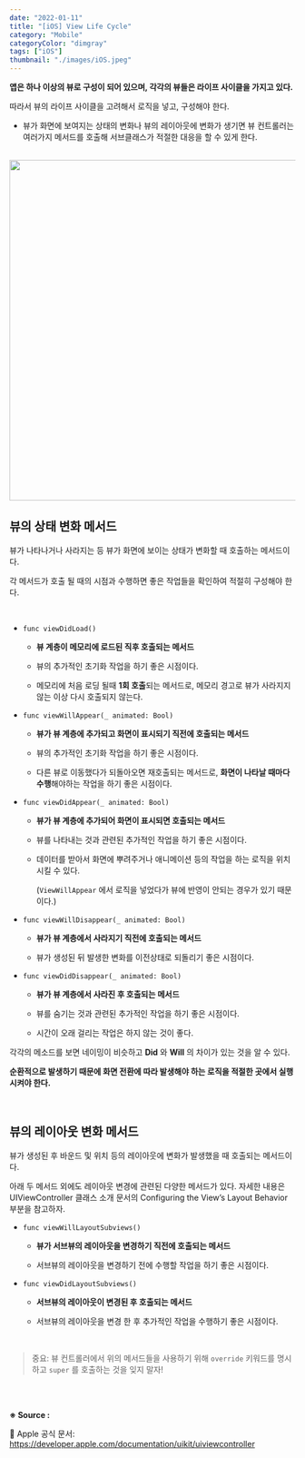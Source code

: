 ```yaml
---
date: "2022-01-11"
title: "[iOS] View Life Cycle"
category: "Mobile"
categoryColor: "dimgray"
tags: ["iOS"]
thumbnail: "./images/iOS.jpeg"
---
```


**앱은 하나 이상의 뷰로 구성이 되어 있으며, 각각의 뷰들은 라이프 사이클을 가지고 있다.**

따라서 뷰의 라이프 사이클을 고려해서 로직을 넣고, 구성해야 한다.

- 뷰가 화면에 보여지는 상태의 변화나 뷰의 레이아웃에 변화가 생기면 뷰 컨트롤러는 여러가지 메서드를 호출해 서브클래스가 적절한 대응을 할 수 있게 한다.

<br />

<div style="text-align: center">
  <img src="https://camo.githubusercontent.com/10fc2927819e468c43e85b66b315552b365ebf202fc0c428afff0aed175b9ff5/68747470733a2f2f646f63732d6173736574732e646576656c6f7065722e6170706c652e636f6d2f7075626c69736865642f663036663330666136332f554956696577436f6e74726f6c6c65725f436c6173735f5265666572656e63655f32785f64646361613030632d383764382d346338352d393631652d6363666239666134616163322e706e67" width="600">
</div>

## 뷰의 상태 변화 메서드

뷰가 나타나거나 사라지는 등 뷰가 화면에 보이는 상태가 변화할 때 호출하는 메서드이다.

각 메서드가 호출 될 때의 시점과 수행하면 좋은 작업들을 확인하여 적절히 구성해야 한다.

<br />

- `func viewDidLoad()`

  - **뷰 계층이 메모리에 로드된 직후 호출되는 메서드**

  - 뷰의 추가적인 초기화 작업을 하기 좋은 시점이다.

  - 메모리에 처음 로딩 될때 **1회 호출**되는 메서드로, 메모리 경고로 뷰가 사라지지 않는 이상 다시 호출되지 않는다.

- `func viewWillAppear(_ animated: Bool)`

  - **뷰가 뷰 계층에 추가되고 화면이 표시되기 직전에 호출되는 메서드**

  - 뷰의 추가적인 초기화 작업을 하기 좋은 시점이다.

  - 다른 뷰로 이동했다가 되돌아오면 재호출되는 메서드로, **화면이 나타날 때마다 수행**해야하는 작업을 하기 좋은 시점이다.

- `func viewDidAppear(_ animated: Bool)`

  - **뷰가 뷰 계층에 추가되어 화면이 표시되면 호출되는 메서드**

  - 뷰를 나타내는 것과 관련된 추가적인 작업을 하기 좋은 시점이다.

  - 데이터를 받아서 화면에 뿌려주거나 애니메이션 등의 작업을 하는 로직을 위치시킬 수 있다.

    (`ViewWillAppear` 에서 로직을 넣었다가 뷰에 반영이 안되는 경우가 있기 때문이다.)

- `func viewWillDisappear(_ animated: Bool)`

  - **뷰가 뷰 계층에서 사라지기 직전에 호출되는 메서드**

  - 뷰가 생성된 뒤 발생한 변화를 이전상태로 되돌리기 좋은 시점이다.

- `func viewDidDisappear(_ animated: Bool)`

  - **뷰가 뷰 계층에서 사라진 후 호출되는 메서드**

  - 뷰를 숨기는 것과 관련된 추가적인 작업을 하기 좋은 시점이다.

  - 시간이 오래 걸리는 작업은 하지 않는 것이 좋다.

각각의 메소드를 보면 네이밍이 비슷하고 **Did** 와 **Will** 의 차이가 있는 것을 알 수 있다. 

**순환적으로 발생하기 때문에 화면 전환에 따라 발생해야 하는 로직을 적절한 곳에서 실행시켜야 한다.**

<br />

## 뷰의 레이아웃 변화 메서드

뷰가 생성된 후 바운드 및 위치 등의 레이아웃에 변화가 발생했을 때 호출되는 메서드이다.

아래 두 메서드 외에도 레이아웃 변경에 관련된 다양한 메서드가 있다. 자세한 내용은 UIViewController 클래스 소개 문서의 Configuring the View’s Layout Behavior 부분을 참고하자.

- `func viewWillLayoutSubviews()`

  - **뷰가 서브뷰의 레이아웃을 변경하기 직전에 호출되는 메서드**

  - 서브뷰의 레이아웃을 변경하기 전에 수행할 작업을 하기 좋은 시점이다.

- `func viewDidLayoutSubviews()`

  - **서브뷰의 레이아웃이 변경된 후 호출되는 메서드**

  - 서브뷰의 레이아웃을 변경 한 후 추가적인 작업을 수행하기 좋은 시점이다.

<br />

> 중요: 뷰 컨트롤러에서 위의 메서드들을 사용하기 위해 `override` 키워드를 명시하고 `super` 를 호출하는 것을 잊지 말자!

<br />
<br />

**※ Source :**

🍎 Apple 공식 문서: https://developer.apple.com/documentation/uikit/uiviewcontroller
